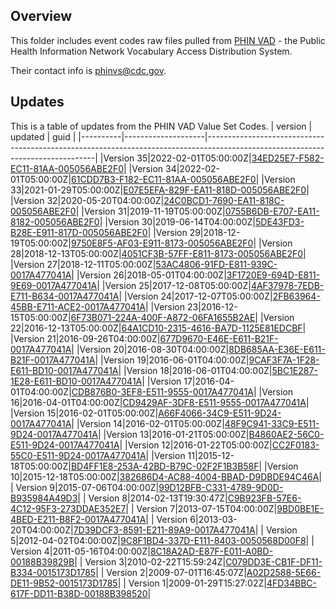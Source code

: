 ## Overview

This folder includes event codes raw files pulled from [PHIN VAD](https://www.cdc.gov/phin/tools/phinvads/index.html) - the Public Health Information Network Vocabulary Access Distribution System.

Their contact info is phinvs@cdc.gov.

## Updates

This is a table of updates from the PHIN VAD Value Set Codes.
|  version |       updated      |                                                              guid                                                              |
|----------|--------------------|--------------------------------------------------------------------------------------------------------------------------------|
|Version 35|2022-02-01T05:00:00Z|[34ED25E7-F582-EC11-81AA-005056ABE2F0](http://phinvads.cdc.gov/vads/ViewValueSet.action?id=34ED25E7-F582-EC11-81AA-005056ABE2F0)|
|Version 34|2022-02-01T05:00:00Z|[61CDD7B3-F182-EC11-81AA-005056ABE2F0](http://phinvads.cdc.gov/vads/ViewValueSet.action?id=61CDD7B3-F182-EC11-81AA-005056ABE2F0)|
|Version 33|2021-01-29T05:00:00Z|[E07E5EFA-829F-EA11-818D-005056ABE2F0](http://phinvads.cdc.gov/vads/ViewValueSet.action?id=E07E5EFA-829F-EA11-818D-005056ABE2F0)|
|Version 32|2020-05-20T04:00:00Z|[24C0BCD1-7690-EA11-818C-005056ABE2F0](http://phinvads.cdc.gov/vads/ViewValueSet.action?id=24C0BCD1-7690-EA11-818C-005056ABE2F0)|
|Version 31|2019-11-19T05:00:00Z|[0755B6DB-E707-EA11-8182-005056ABE2F0](http://phinvads.cdc.gov/vads/ViewValueSet.action?id=0755B6DB-E707-EA11-8182-005056ABE2F0)|
|Version 30|2019-06-14T04:00:00Z|[5DE43FD3-B28E-E911-817D-005056ABE2F0](http://phinvads.cdc.gov/vads/ViewValueSet.action?id=5DE43FD3-B28E-E911-817D-005056ABE2F0)|
|Version 29|2018-12-19T05:00:00Z|[9750E8F5-AF03-E911-8173-005056ABE2F0](http://phinvads.cdc.gov/vads/ViewValueSet.action?id=9750E8F5-AF03-E911-8173-005056ABE2F0)|
|Version 28|2018-12-13T05:00:00Z|[4051CF3B-57FF-E811-8173-005056ABE2F0](http://phinvads.cdc.gov/vads/ViewValueSet.action?id=4051CF3B-57FF-E811-8173-005056ABE2F0)|
|Version 27|2018-12-11T05:00:00Z|[53AC4806-91FD-E811-939C-0017A477041A](http://phinvads.cdc.gov/vads/ViewValueSet.action?id=53AC4806-91FD-E811-939C-0017A477041A)|
|Version 26|2018-05-01T04:00:00Z|[3F1720E9-694D-E811-9E69-0017A477041A](http://phinvads.cdc.gov/vads/ViewValueSet.action?id=3F1720E9-694D-E811-9E69-0017A477041A)|
|Version 25|2017-12-08T05:00:00Z|[4AF37978-7EDB-E711-B634-0017A477041A](http://phinvads.cdc.gov/vads/ViewValueSet.action?id=4AF37978-7EDB-E711-B634-0017A477041A)|
|Version 24|2017-12-07T05:00:00Z|[2FB63964-45BB-E711-ACE2-0017A477041A](http://phinvads.cdc.gov/vads/ViewValueSet.action?id=2FB63964-45BB-E711-ACE2-0017A477041A)|
|Version 23|2016-12-15T05:00:00Z|[6F73B071-224A-400F-A872-06FA1655B2AE](http://phinvads.cdc.gov/vads/ViewValueSet.action?id=6F73B071-224A-400F-A872-06FA1655B2AE)|
|Version 22|2016-12-13T05:00:00Z|[64A1CD10-2315-4616-BA7D-1125E81EDCBF](http://phinvads.cdc.gov/vads/ViewValueSet.action?id=64A1CD10-2315-4616-BA7D-1125E81EDCBF)|
|Version 21|2016-09-26T04:00:00Z|[677D9670-E46E-E611-B21F-0017A477041A](http://phinvads.cdc.gov/vads/ViewValueSet.action?id=677D9670-E46E-E611-B21F-0017A477041A)|
|Version 20|2016-08-30T04:00:00Z|[8DB685AA-E36E-E611-B21F-0017A477041A](http://phinvads.cdc.gov/vads/ViewValueSet.action?id=8DB685AA-E36E-E611-B21F-0017A477041A)|
|Version 19|2016-06-01T04:00:00Z|[9CAF3F7A-1F28-E611-BD10-0017A477041A](http://phinvads.cdc.gov/vads/ViewValueSet.action?id=9CAF3F7A-1F28-E611-BD10-0017A477041A)|
|Version 18|2016-06-01T04:00:00Z|[5BC1E287-1E28-E611-BD10-0017A477041A](http://phinvads.cdc.gov/vads/ViewValueSet.action?id=5BC1E287-1E28-E611-BD10-0017A477041A)|
|Version 17|2016-04-01T04:00:00Z|[CDB876B0-3EF8-E511-9555-0017A477041A](http://phinvads.cdc.gov/vads/ViewValueSet.action?id=CDB876B0-3EF8-E511-9555-0017A477041A)|
|Version 16|2016-04-01T04:00:00Z|[CD9429AF-3DF8-E511-9555-0017A477041A](http://phinvads.cdc.gov/vads/ViewValueSet.action?id=CD9429AF-3DF8-E511-9555-0017A477041A)|
|Version 15|2016-02-01T05:00:00Z|[A66F4066-34C9-E511-9D24-0017A477041A](http://phinvads.cdc.gov/vads/ViewValueSet.action?id=A66F4066-34C9-E511-9D24-0017A477041A)|
|Version 14|2016-02-01T05:00:00Z|[48F9C941-33C9-E511-9D24-0017A477041A](http://phinvads.cdc.gov/vads/ViewValueSet.action?id=48F9C941-33C9-E511-9D24-0017A477041A)|
|Version 13|2016-01-21T05:00:00Z|[B4860AE2-56C0-E511-9D24-0017A477041A](http://phinvads.cdc.gov/vads/ViewValueSet.action?id=B4860AE2-56C0-E511-9D24-0017A477041A)|
|Version 12|2016-01-22T05:00:00Z|[CC2F0183-55C0-E511-9D24-0017A477041A](http://phinvads.cdc.gov/vads/ViewValueSet.action?id=CC2F0183-55C0-E511-9D24-0017A477041A)|
|Version 11|2015-12-18T05:00:00Z|[BD4FF1E8-253A-42BD-B79C-02F2F1B3B58F](http://phinvads.cdc.gov/vads/ViewValueSet.action?id=BD4FF1E8-253A-42BD-B79C-02F2F1B3B58F)|
|Version 10|2015-12-18T05:00:00Z|[382686D4-AC88-4004-BBAD-D9DBDE94C46A](http://phinvads.cdc.gov/vads/ViewValueSet.action?id=382686D4-AC88-4004-BBAD-D9DBDE94C46A)|
| Version 9|2015-07-06T04:00:00Z|[99D12BFB-C331-4789-9D0D-B935984A49D3](http://phinvads.cdc.gov/vads/ViewValueSet.action?id=99D12BFB-C331-4789-9D0D-B935984A49D3)|
| Version 8|2014-02-13T19:30:47Z|[C9B923FB-57E6-4C12-95F3-273DDAE352E7](http://phinvads.cdc.gov/vads/ViewValueSet.action?id=C9B923FB-57E6-4C12-95F3-273DDAE352E7)|
| Version 7|2013-07-15T04:00:00Z|[9BD0BE1E-4BED-E211-B8F2-0017A477041A](http://phinvads.cdc.gov/vads/ViewValueSet.action?id=9BD0BE1E-4BED-E211-B8F2-0017A477041A)|
| Version 6|2013-03-20T04:00:00Z|[7D39DCF3-8591-E211-89A9-0017A477041A](http://phinvads.cdc.gov/vads/ViewValueSet.action?id=7D39DCF3-8591-E211-89A9-0017A477041A)|
| Version 5|2012-04-02T04:00:00Z|[9C8F1BD4-337D-E111-8403-0050568D00F8](http://phinvads.cdc.gov/vads/ViewValueSet.action?id=9C8F1BD4-337D-E111-8403-0050568D00F8)|
| Version 4|2011-05-16T04:00:00Z|[8C18A2AD-E87F-E011-A0BD-00188B39829B](http://phinvads.cdc.gov/vads/ViewValueSet.action?id=8C18A2AD-E87F-E011-A0BD-00188B39829B)|
| Version 3|2010-02-22T15:59:24Z|[C079DD3E-CB1F-DF11-B334-0015173D1785](http://phinvads.cdc.gov/vads/ViewValueSet.action?id=C079DD3E-CB1F-DF11-B334-0015173D1785)|
| Version 2|2009-07-01T16:45:07Z|[A02D2588-5E66-DE11-9B52-0015173D1785](http://phinvads.cdc.gov/vads/ViewValueSet.action?id=A02D2588-5E66-DE11-9B52-0015173D1785)|
| Version 1|2009-01-29T15:27:02Z|[4FD34BBC-617F-DD11-B38D-00188B398520](http://phinvads.cdc.gov/vads/ViewValueSet.action?id=4FD34BBC-617F-DD11-B38D-00188B398520)|